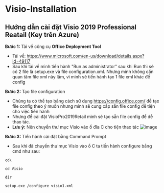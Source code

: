 # Visio-Installation
**Hướng dẫn cài đặt Visio 2019 Professional Reatail (Key trên Azure)**
-- 
**Bước 1:** Tải về công cụ **Office Deployment Tool**
+ Tải về: https://www.microsoft.com/en-us/download/details.aspx?id=49117
+ Sau khi tải về mình tiến hành "Run as administrator" sau khi Run thì sẽ có 2 file là setup.exe và file configuration.xml. Nhưng mình không cần quan tâm file xml này lắm, vì mình sẽ tiến hành tạo 1 file xml khác để config

**Bước 2:** Tạo file configuration
+ Chúng ta có thể tạo bằng cách sử dụng https://config.office.com/ để tạo file config theo ý muốn nhưng mình sẽ cung cấp sẵn file config để tiện cho việc tiến hành
+ Nhưng để cài đặt VisioPro2019Retail mình sẽ tạo sẵn file config để dễ thao tác.
+ **Lưu ý:** Nên chuyển thư mục Visio vào ổ đĩa C cho tiện thao tác
![image](https://user-images.githubusercontent.com/57827985/76886754-d1695f80-68b3-11ea-965c-befcff6096c5.png)

**Bước 3:** Tiến hành cài đặt bằng Command Prompt
+ Sau khi đã chuyển thư mục Visio vào ổ C ta tiến hành configure bằng cmd như sau:

`cd\`

`cd Visio`

`dir`

`setup.exe /configure visio1.xml`


